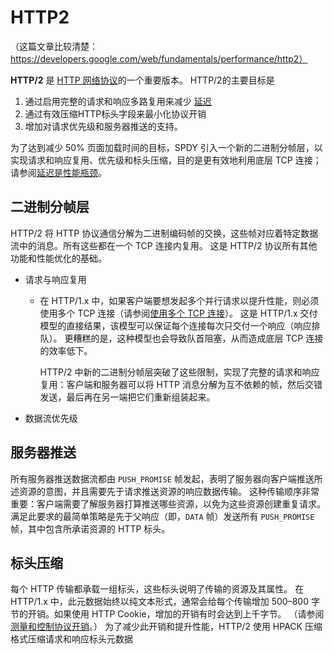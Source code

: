# HTTP2

（这篇文章比较清楚：https://developers.google.com/web/fundamentals/performance/http2）

**HTTP/2** 是 [HTTP 网络协议](https://developer.mozilla.org/en-US/docs/Web/HTTP/Basics_of_HTTP)的一个重要版本。 HTTP/2的主要目标是

1. 通过启用完整的请求和响应多路复用来减少 [延迟](https://developer.mozilla.org/zh-CN/docs/Glossary/延迟)
2. 通过有效压缩HTTP标头字段来最小化协议开销
3. 增加对请求优先级和服务器推送的支持。

为了达到减少 50% 页面加载时间的目标，SPDY 引入一个新的二进制分帧层，以实现请求和响应复用、优先级和标头压缩，目的是更有效地利用底层 TCP 连接；请参阅[延迟是性能瓶颈](https://hpbn.co/primer-on-web-performance/#latency-as-a-performance-bottleneck)。

## 二进制分帧层



HTTP/2 将 HTTP 协议通信分解为二进制编码帧的交换，这些帧对应着特定数据流中的消息。所有这些都在一个 TCP 连接内复用。 这是 HTTP/2 协议所有其他功能和性能优化的基础。

- 请求与响应复用

  - 在 HTTP/1.x 中，如果客户端要想发起多个并行请求以提升性能，则必须使用多个 TCP 连接（请参阅[使用多个 TCP 连接](https://hpbn.co/http1x/#using-multiple-tcp-connections)）。 这是 HTTP/1.x 交付模型的直接结果，该模型可以保证每个连接每次只交付一个响应（响应排队）。 更糟糕的是，这种模型也会导致队首阻塞，从而造成底层 TCP 连接的效率低下。

    HTTP/2 中新的二进制分帧层突破了这些限制，实现了完整的请求和响应复用：客户端和服务器可以将 HTTP 消息分解为互不依赖的帧，然后交错发送，最后再在另一端把它们重新组装起来。
    

- 数据流优先级

## 服务器推送

所有服务器推送数据流都由 `PUSH_PROMISE` 帧发起，表明了服务器向客户端推送所述资源的意图，并且需要先于请求推送资源的响应数据传输。 这种传输顺序非常重要：客户端需要了解服务器打算推送哪些资源，以免为这些资源创建重复请求。 满足此要求的最简单策略是先于父响应（即，`DATA` 帧）发送所有 `PUSH_PROMISE` 帧，其中包含所承诺资源的 HTTP 标头。

## 标头压缩

每个 HTTP 传输都承载一组标头，这些标头说明了传输的资源及其属性。 在 HTTP/1.x 中，此元数据始终以纯文本形式，通常会给每个传输增加 500–800 字节的开销。如果使用 HTTP Cookie，增加的开销有时会达到上千字节。 （请参阅[测量和控制协议开销](https://hpbn.co/http1x/#measuring-and-controlling-protocol-overhead)。） 为了减少此开销和提升性能，HTTP/2 使用 HPACK 压缩格式压缩请求和响应标头元数据
